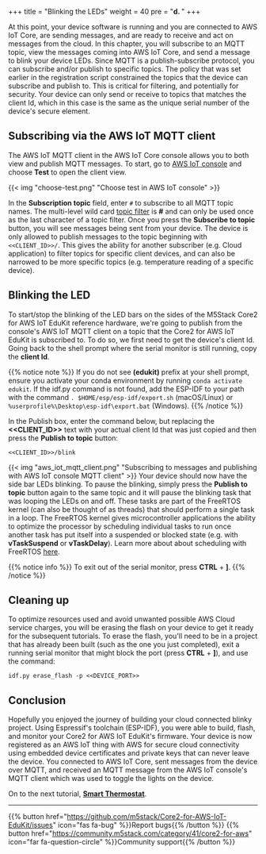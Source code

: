 +++
title = "Blinking the LEDs"
weight = 40
pre = "<b>d. </b>"
+++

At this point, your device software is running and you are connected to AWS IoT Core, are sending messages, and are ready to receive and act on messages from the cloud. In this chapter, you will subscribe to an MQTT topic, view the messages coming into AWS IoT Core, and send a message to blink your device LEDs. Since MQTT is a publish-subscribe protocol, you can subscribe and/or publish to specific topics. The policy that was set earlier in the registration script constrained the topics that the device can subscribe and publish to. This is critical for filtering, and potentially for security. Your device can only send or receive to topics that matches the client Id, which in this case is the same as the unique serial number of the device's secure element.

## Subscribing via the AWS IoT MQTT client
The AWS IoT MQTT client in the AWS IoT Core console allows you to both view and publish MQTT messages. To start, go to [AWS IoT console](https://us-west-2.console.aws.amazon.com/iot/home?region=us-west-2#/) and choose **Test** to open the client view.

{{< img "choose-test.png" "Choose test in AWS IoT console" >}}

In the **Subscription topic** field, enter `#` to subscribe to all MQTT topic names. The multi-level wild card [topic filter](https://docs.aws.amazon.com/iot/latest/developerguide/topics.html#topicfilters) is **#** and can only be used once as the last character of a topic filter. Once you press the **Subscribe to topic** button, you will see messages being sent from your device. The device is only allowed to publish messages to the topic beginning with `<<CLIENT_ID>>/`. This gives the ability for another subscriber (e.g. Cloud application) to filter topics for specific client devices, and can also be narrowed to be more specific topics (e.g. temperature reading of a specific device).

## Blinking the LED
To start/stop the blinking of the LED bars on the sides of the M5Stack Core2 for AWS IoT EduKit reference hardware, we're going to publish from the console's AWS IoT MQTT client on a topic that the Core2 for AWS IoT EduKit is subscribed to. To do so, we first need to get the device's client Id. Going back to the shell prompt where the serial monitor is still running, copy the **client Id**.

{{% notice note %}}
If you do not see **(edukit)** prefix at your shell prompt, ensure you activate your conda environment by running `conda activate edukit`.
If the idf.py command is not found, add the ESP-IDF to your path with the command `. $HOME/esp/esp-idf/export.sh` (macOS/Linux) or `%userprofile%\Desktop\esp-idf\export.bat` (Windows).
{{% /notice %}}

In the Publish box, enter the command below, but replacing the **<<CLIENT_ID>>** text with your actual client Id that was just copied and then press the **Publish to topic** button:
```
<<CLIENT_ID>>/blink
```
{{< img "aws_iot_mqtt_client.png" "Subscribing to messages and publishing with AWS IoT console MQTT client" >}}
Your device should now have the side bar LEDs blinking. To pause the blinking, simply press the **Publish to topic** button again to the same topic and it will pause the blinking task that was looping the LEDs on and off. These tasks are part of the FreeRTOS kernel (can also be thought of as threads) that should perform a single task in a loop. The FreeRTOS kernel gives microcontroller applications the ability to optimize the processor by scheduling individual tasks to run once another task has put itself into a suspended or blocked state (e.g. with **vTaskSuspend** or **vTaskDelay**). Learn more about about scheduling with FreeRTOS [here](https://www.freertos.org/implementation/a00005.html).

{{% notice info %}}
To exit out of the serial monitor, press **CTRL** + **]**.
{{% /notice %}}

## Cleaning up
To optimize resources used and avoid unwanted possible AWS Cloud service charges, you will be erasing the flash on your device to get it ready for the subsequent tutorials. To erase the flash, you'll need to be in a project that has already been built (such as the one you just completed), exit a running serial monitor that might block the port (press **CTRL** + **]**), and use the command:

```
idf.py erase_flash -p <<DEVICE_PORT>>
```

## Conclusion
Hopefully you enjoyed the journey of building your cloud connected blinky project. Using Espressif's toolchain (ESP-IDF), you were able to build, flash, and monitor your Core2 for AWS IoT EduKit's firmware. Your device is now registered as an AWS IoT thing with AWS for secure cloud connectivity using embedded device certificates and private keys that can never leave the device. You connected to AWS IoT Core, sent messages from the device over MQTT, and received an MQTT message from the AWS IoT console's MQTT client which was used to toggle the lights on the device.


On to the next tutorial, [**Smart Thermostat**](/en_uk/smart-thermostat.html).

---
{{% button href="https://github.com/m5stack/Core2-for-AWS-IoT-EduKit/issues" icon="fas fa-bug" %}}Report bugs{{% /button %}} {{% button href="https://community.m5stack.com/category/41/core2-for-aws" icon="far fa-question-circle" %}}Community support{{% /button %}}
